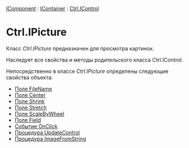 ﻿---
Title: Компонент IPicture
Link: Com.Ctrl.IPicture
---

[IComponent](topic:Com.Custom.ComClasses.IComponent.Default) :
[IContainer](topic:Com.Custom.ComClasses.IContainer.Default) :
[Ctrl.IControl](topic:Com.Custom.ComClasses.Ctrl.IControl.Default)

# Ctrl.IPicture

Класс *Ctrl.IPicture* предназначен для просмотра картинок.

Наследует все свойства и методы родительского класса Ctrl.IControl.

Непосредственно в классе *Ctrl.IPicture* определены следующие свойства объекта:
* [Поле FileName](FileName)
* [Поле Center](Center)
* [Поле Shrink](Shrink)
* [Поле Stretch](Stretch)
* [Поле ScaleByWheel](ScaleByWheel)
* [Поле Field](Field)
* [Событие OnClick](OnClick)
* [Процедура UpdateControl](UpdateControl)
* [Процедура ImageFromString](ImageFromString)







